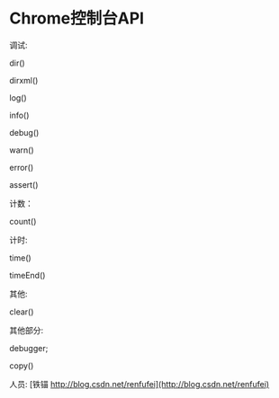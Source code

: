 # Chrome控制台API




调试:


dir()

dirxml()

log()

info()

debug()

warn()

error()


assert()


计数：


count()


计时:



time()

timeEnd()






其他:


clear()





其他部分:


debugger;

copy()




















人员: [铁锚 http://blog.csdn.net/renfufei](http://blog.csdn.net/renfufei)
